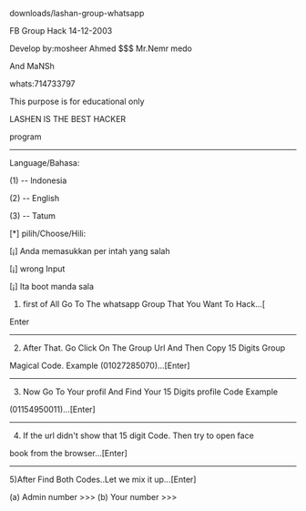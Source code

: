 downloads/lashan-group-whatsapp

FB Group Hack 14-12-2003

Develop by:mosheer Ahmed $$$ Mr.Nemr medo 

And MaNSh

whats:714733797

This purpose is for educational only

LASHEN lS THE BEST HACKER

program

-------------------------------------------


Language/Bahasa:


(1) -- lndonesia

(2) -- English 

(3) -- Tatum


[*] pilih/Choose/Hili:


[¡] Anda memasukkan per intah yang salah

[¡] wrong Input 

[¡] Ita boot manda sala


1) first of All Go To The whatsapp Group That You Want To Hack...[

Enter 

-------------------

2) After That. Go Click On The Group Url And Then Copy 15 Digits Group

Magical Code. Example (01027285070)...[Enter]

-------------------

3) Now Go To Your profil And Find Your 15 Digits profile Code Example

(01154950011)...[Enter]

-------------------

4) If the url didn't show that 15 digit Code. Then try to open face

book from the browser...[Enter]

-------------------

5)After Find Both Codes..Let we mix it up...[Enter]

(a) Admin number >>> (b) Your number >>>

